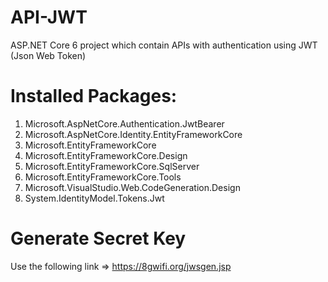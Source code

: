 # API-JWT
ASP.NET Core 6 project which contain APIs with authentication using JWT (Json Web Token)

# Installed Packages:
1. Microsoft.AspNetCore.Authentication.JwtBearer
2. Microsoft.AspNetCore.Identity.EntityFrameworkCore
3. Microsoft.EntityFrameworkCore
4. Microsoft.EntityFrameworkCore.Design
5. Microsoft.EntityFrameworkCore.SqlServer
6. Microsoft.EntityFrameworkCore.Tools
7. Microsoft.VisualStudio.Web.CodeGeneration.Design
8. System.IdentityModel.Tokens.Jwt

# Generate Secret Key
Use the following link => https://8gwifi.org/jwsgen.jsp
